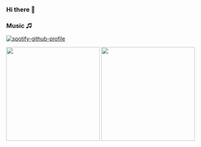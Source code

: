 ### Hi there 👋

### Music ♫
[![spotify-github-profile](https://spotify-github-profile.vercel.app/api/view?uid=3123phi3744qtnks4lazl63j434e&cover_image=true&theme=default&show_offline=false&background_color=121212&interchange=false)](https://github.com/kittinan/spotify-github-profile)

<div align="center">
  <img src="https://media.giphy.com/media/KxCC1TEhvUuXKuLgo6/giphy.gif" width="250" style="display:inline-block;">
  <img src="IMAGE_URL_2" width="250" style="display:inline-block;">
</div>





